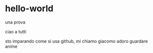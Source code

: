 # hello-world
una prova

ciao a tutti

sto imparando come si usa github, mi chiamo giacomo adoro guardare anime
